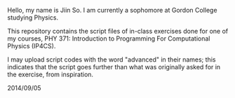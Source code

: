 Hello, my name is Jiin So. I am currently a sophomore at Gordon College studying Physics.

This repository contains the script files of in-class exercises done for one of my courses, PHY 371: Introduction to Programming For Computational Physics (IP4CS).

I may upload script codes with the word "advanced" in their names; this indicates that the script goes further than what was originally asked for in the exercise, from inspiration.

2014/09/05
